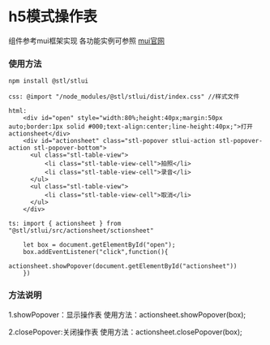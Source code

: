 # h5模式操作表
  组件参考mui框架实现 各功能实例可参照 [mui官网](https://dev.dcloud.net.cn/mui/)    

### 使用方法

```
npm install @stl/stlui

css: @import "/node_modules/@stl/stlui/dist/index.css" //样式文件

html: 
    <div id="open" style="width:80%;height:40px;margin:50px auto;border:1px solid #000;text-align:center;line-height:40px;">打开actionsheet</div>
    <div id="actionsheet" class="stl-popover stlui-action stl-popover-action stl-popover-bottom">
      <ul class="stl-table-view">
          <li class="stl-table-view-cell">拍照</li>
          <li class="stl-table-view-cell">录音</li>
      </ul>
      <ul class="stl-table-view">
          <li class="stl-table-view-cell">取消</li>
      </ul>
    </div>
        
ts: import { actionsheet } from "@stl/stlui/src/actionsheet/sctionsheet"

    let box = document.getElementById("open");
    box.addEventListener("click",function(){
        actionsheet.showPopover(document.getElementById("actionsheet"))
    })

```

### 方法说明

1.showPopover：显示操作表 
  使用方法：actionsheet.showPopover(box);

2.closePopover:关闭操作表
  使用方法：actionsheet.closePopover(box);